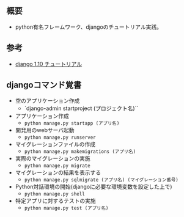 ## 概要
* python有名フレームワーク、djangoのチュートリアル実践。

## 参考
* [django 1.10 チュートリアル](https://docs.djangoproject.com/ja/1.10/intro/)

## djangoコマンド覚書
* 空のアプリケーション作成
  * `django-admin startproject (プロジェクト名)``
* アプリケーション作成
  * `python manage.py startapp (アプリ名)`
* 開発用のwebサーバ起動
  * `python manage.py runserver`
* マイグレーションファイルの作成
  * `python manage.py makemigrations (アプリ名)`
* 実際のマイグレーションの実施
  * `python manage.py migrate`
* マイグレーションの結果を表示する
  * `python manage.py sqlmigrate (アプリ名) (マイグレーション番号)`
* Python対話環境の開始(djangoに必要な環境変数を設定した上で)
  * `python manage.py shell`
* 特定アプリに対するテストの実施
  * `python manage.py test (アプリ名)`
